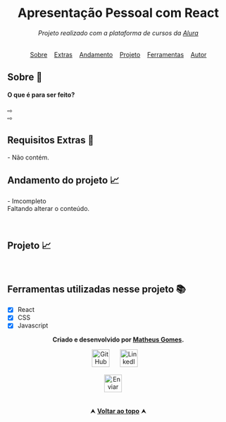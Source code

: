<h1 align="center">Apresentação Pessoal com React</h1>

<h6 align="center">Projeto realizado com a plataforma de cursos da 
<a href="https://www.alura.com.br/"  target="_blank">Alura </a></h6>
 
 
<div id="inicio" align=center>
  <a href="#sobre">Sobre</a>&nbsp;&nbsp;&nbsp;
  <a href="#extras">Extras</a>&nbsp;&nbsp;&nbsp;
  <a href="#andamento">Andamento</a>&nbsp;&nbsp;&nbsp;
  <a href="#projeto">Projeto</a>&nbsp;&nbsp;&nbsp;
  <a href="#ferramentas">Ferramentas</a>&nbsp;&nbsp;&nbsp;
  <a href="#autor">Autor</a> 
</div>


<h2 id="sobre">Sobre 🔎</h2>
  



<h4> O que é para ser feito? </h4>
⇨  <br>
⇨ 

<h2 id="extras">Requisitos Extras 🔎</h2>
- Não contém.

<h2 id="andamento">Andamento do projeto 📈</h2>
<div>
  - Imcompleto <br>
  Faltando alterar o conteúdo.
</div>
<br>
<img width="15px" height="15px" src="https://user-images.githubusercontent.com/112782424/209587639-618b9dc5-e9d7-4e0e-89f8-d1faaffe51f3.png" />

<h2 id="projeto">Projeto 📈</h2>
<div align="Center">
<img src="" />
</div>
<br>



<h2 id="ferramentas">Ferramentas utilizadas nesse projeto 📚</h2>

  - [x] React
  - [x] CSS
  - [x] Javascript

<div id="autor" align="center">
  
  **Criado e desenvolvido por [Matheus Gomes](https://www.linkedin.com/in/matheus-gomes-780339211/).**
  
 <div align="center"> 
  
  <a href="https://github.com/MatheusPCRJ" target="_blank"><img src="https://cdn-icons-png.flaticon.com/512/733/733553.png" height="40em" title="GitHub de MatheusPCRJ"></a>&nbsp;&nbsp;&nbsp;&nbsp;&nbsp;
  <a href="https://www.linkedin.com/in/matheus-gomes-780339211/" target="_blank"><img src="https://cdn-icons-png.flaticon.com/512/145/145807.png" height="40em" title="LinkedIn de Matheus Gomes"></a>&nbsp;&nbsp;&nbsp;&nbsp;
  
  <a href="matheusdev1710@gmail.com"><img src="https://cdn-icons-png.flaticon.com/512/552/552486.png" height="40em" title="Enviar E-mail"></a>
   &nbsp;&nbsp;&nbsp;&nbsp;&nbsp;
   
  </div>
</div>
<br>

<div align="center">
  &#11165;&nbsp;<a href="#inicio"><strong>Voltar ao topo</strong></a>&nbsp;&#11165;
</div>
